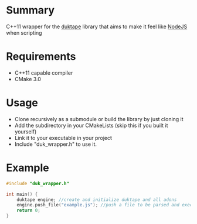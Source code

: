 # Summary
C++11 wrapper for the [duktape](https://github.com/svaarala/duktape) library that aims to make it feel like [NodeJS](https://nodejs.org) when scripting

# Requirements
- C++11 capable compiler
- CMake 3.0

# Usage
- Clone recursively as a submodule or build the library by just cloning it 
- Add the subdirectory in your CMakeLists (skip this if you built it yourself)
- Link it to your executable in your project
- Include "duk_wrapper.h" to use it.

# Example
```cpp
#include "duk_wrapper.h"

int main() {
    duktape engine; //create and initialize duktape and all adons
    engine.push_file("example.js"); //push a file to be parsed and executed
    return 0;
}
```

